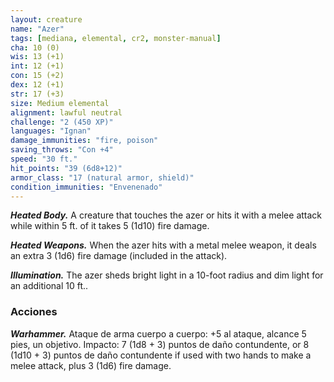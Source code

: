 ```yaml
---
layout: creature
name: "Azer"
tags: [mediana, elemental, cr2, monster-manual]
cha: 10 (0)
wis: 13 (+1)
int: 12 (+1)
con: 15 (+2)
dex: 12 (+1)
str: 17 (+3)
size: Medium elemental
alignment: lawful neutral
challenge: "2 (450 XP)"
languages: "Ignan"
damage_immunities: "fire, poison"
saving_throws: "Con +4"
speed: "30 ft."
hit_points: "39 (6d8+12)"
armor_class: "17 (natural armor, shield)"
condition_immunities: "Envenenado"
---
```


***Heated Body.*** A creature that touches the azer or hits it with a melee attack while within 5 ft. of it takes 5 (1d10) fire damage.

***Heated Weapons.*** When the azer hits with a metal melee weapon, it deals an extra 3 (1d6) fire damage (included in the attack).

***Illumination.*** The azer sheds bright light in a 10-foot radius and dim light for an additional 10 ft..

### Acciones

***Warhammer.*** Ataque de arma cuerpo a cuerpo: +5 al ataque, alcance 5 pies, un objetivo. Impacto: 7 (1d8 + 3) puntos de daño contundente, or 8 (1d10 + 3) puntos de daño contundente if used with two hands to make a melee attack, plus 3 (1d6) fire damage.